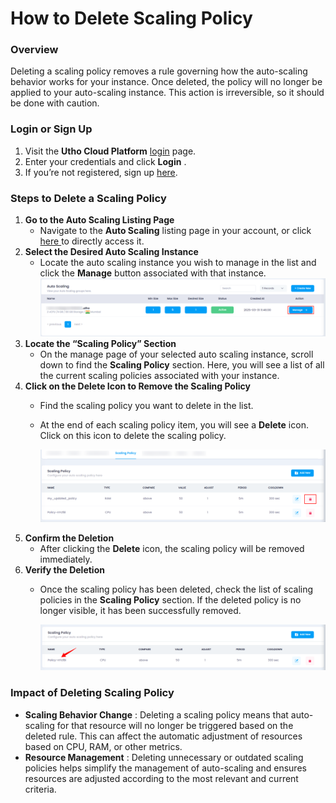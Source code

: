 # **How to Delete Scaling Policy**

### **Overview**

Deleting a scaling policy removes a rule governing how the auto-scaling behavior works for your instance. Once deleted, the policy will no longer be applied to your auto-scaling instance. This action is irreversible, so it should be done with caution.

### **Login or Sign Up**

1. Visit the **Utho Cloud Platform** [login](https://console.utho.com/login) page.
2. Enter your credentials and click  **Login** .
3. If you’re not registered, sign up [here](https://console.utho.com/signup).

### **Steps to Delete a Scaling Policy**

1. **Go to the Auto Scaling Listing Page**
   * Navigate to the **Auto Scaling** listing page in your account, or click [here ](https://console.utho.com/auto-scaling "Auto Scaling Listing Page")to directly access it.
2. **Select the Desired Auto Scaling Instance**
   * Locate the auto scaling instance you wish to manage in the list and click the **Manage** button associated with that instance.
     ![1743758085190](image/index/1743758085190.png)
3. **Locate the “Scaling Policy” Section**
   * On the manage page of your selected auto scaling instance, scroll down to find the **Scaling Policy** section. Here, you will see a list of all the current scaling policies associated with your instance.
4. **Click on the Delete Icon to Remove the Scaling Policy**
   * Find the scaling policy you want to delete in the list.
   * At the end of each scaling policy item, you will see a **Delete** icon. Click on this icon to delete the scaling policy.

     ![1743758388675](image/index/1743758388675.png)
5. **Confirm the Deletion**
   * After clicking the **Delete** icon, the scaling policy will be removed immediately.
6. **Verify the Deletion**
   * Once the scaling policy has been deleted, check the list of scaling policies in the **Scaling Policy** section. If the deleted policy is no longer visible, it has been successfully removed.

     ![1743758427575](image/index/1743758427575.png)

### **Impact of Deleting Scaling Policy**

* **Scaling Behavior Change** : Deleting a scaling policy means that auto-scaling for that resource will no longer be triggered based on the deleted rule. This can affect the automatic adjustment of resources based on CPU, RAM, or other metrics.
* **Resource Management** : Deleting unnecessary or outdated scaling policies helps simplify the management of auto-scaling and ensures resources are adjusted according to the most relevant and current criteria.
